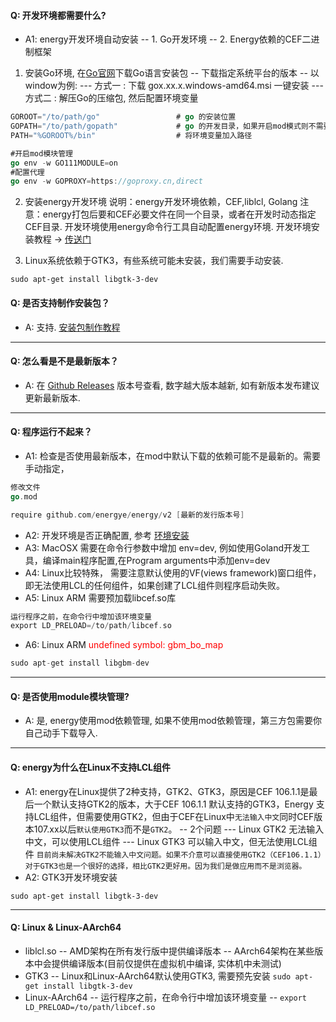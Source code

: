 

#### Q: 开发环境都需要什么?
- A1: energy开发环境自动安装
  -- 1. Go开发环境
  -- 2. Energy依赖的CEF二进制框架

1. 安装Go环境, 在[Go官网](https://golang.google.cn/dl/)下载Go语言安装包
   -- 下载指定系统平台的版本
   -- 以window为例:
   --- 方式一 : 下载 gox.xx.x.windows-amd64.msi 一键安装
   --- 方式二 : 解压Go的压缩包, 然后配置环境变量
```go
GOROOT="/to/path/go"                 # go 的安装位置
GOPATH="/to/path/gopath"             # go 的开发目录，如果开启mod模式则不需要该变量
PATH="%GOROOT%/bin"                  # 将环境变量加入路径

#开启mod模块管理
go env -w GO111MODULE=on
#配置代理
go env -w GOPROXY=https://goproxy.cn,direct
```
2. 安装energy开发环境
   <a>说明</a>：energy开发环境依赖，CEF,liblcl, Golang
   <a>注意</a>：energy打包后要和CEF必要文件在同一个目录，或者在开发时动态指定CEF目录.
   开发环境使用energy命令行工具自动配置energy环境. 开发环境安装教程 -> [传送门](/en/course/install-env)

3. Linux系统依赖于GTK3，有些系统可能未安装，我们需要手动安装.
```
sudo apt-get install libgtk-3-dev
```

#### Q: 是否支持制作安装包？
- A: 支持. [安装包制作教程](/en/course/build-package)

---

#### Q: 怎么看是不是最新版本？
- A: 在 [Github Releases](https://github.com/energye/energy/releases) 版本号查看, 数字越大版本越新, 如有新版本发布建议更新最新版本.

---

#### Q: 程序运行不起来？
- A1: 检查是否使用最新版本，在mod中默认下载的依赖可能不是最新的。需要手动指定，
```go
修改文件
go.mod

require github.com/energye/energy/v2 [最新的发行版本号]
```
- A2: 开发环境是否正确配置, 参考 [环境安装](/en/course/install-env)
- A3: MacOSX 需要在命令行参数中增加 env=dev, 例如使用Goland开发工具，编译main程序配置,在Program arguments中添加env=dev
- A4: Linux比较特殊， 需要注意默认使用的VF(views framework)窗口组件，即无法使用LCL的任何组件，如果创建了LCL组件则程序启动失败。
- A5: Linux ARM 需要预加载libcef.so库
```go
运行程序之前，在命令行中增加该环境变量
export LD_PRELOAD=/to/path/libcef.so
```
- A6: Linux ARM
  <span style="color:red;">undefined symbol: gbm_bo_map</span>
```go
sudo apt-get install libgbm-dev
```

---

#### Q: 是否使用module模块管理?
- A: 是, energy使用mod依赖管理, 如果不使用mod依赖管理，第三方包需要你自己动手下载导入.

---

#### Q: energy为什么在Linux不支持LCL组件
- A1: energy在Linux提供了2种支持，GTK2、GTK3，原因是CEF 106.1.1是最后一个默认支持GTK2的版本，大于CEF 106.1.1 默认支持的GTK3，Energy 支持LCL组件，但需要使用GTK2，但由于CEF在Linux中`无法输入中文`同时CEF版本107.xx以后`默认使用GTK3`而不是`GTK2`。
  -- 2个问题
  --- Linux GTK2 无法输入中文，可以使用LCL组件
  --- Linux GTK3 可以输入中文，但无法使用LCL组件
  `目前尚未解决GTK2不能输入中文问题。如果不介意可以直接使用GTK2（CEF106.1.1）`
  `对于GTK3也是一个很好的选择，相比GTK2更好用。因为我们是做应用而不是浏览器。`
- A2: GTK3开发环境安装
```
sudo apt-get install libgtk-3-dev
```

---

#### Q: Linux & Linux-AArch64
- liblcl.so
  -- AMD架构在所有发行版中提供编译版本
  -- AArch64架构在某些版本中会提供编译版本(目前仅提供在虚拟机中编译, 实体机中未测试)
- GTK3
  -- Linux和Linux-AArch64默认使用GTK3, 需要预先安装 `sudo apt-get install libgtk-3-dev`
- Linux-AArch64
  -- 运行程序之前，在命令行中增加该环境变量
  -- `export LD_PRELOAD=/to/path/libcef.so`
